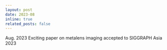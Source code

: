 ```yaml
---
layout: post
date: 2023-08
inline: true
related_posts: false
---
```


Aug. 2023	Exciting paper on metalens imaging accepted to SIGGRAPH Asia 2023  
